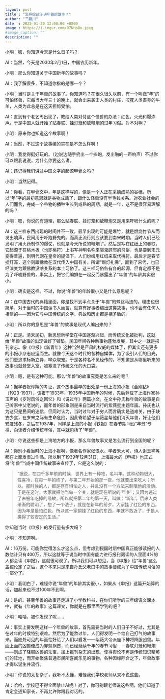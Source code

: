 ```yaml
---
layout: post
title : "怎样给孩子讲年兽的故事？"
author: "三藏川"
date  : 2025-01-30 12:00:00 +0800
image : https://i.imgur.com/97NHp8o.jpeg
#image_caption: ""
description: ""
---
```


小明：嗨，你知道今天是什么日子吗？

<!--more-->

AI：当然，今天是2030年2月1日，中国农历新年。

小明：那么你知道关于中国新年的故事吗？

AI：我了解很多，不知道你指的是哪一个？

小明：当时是关于年兽的故事了。你知道吗？在很久很久以前，有一个叫做“年”的可怕怪兽，它每当大年三十的晚上，就会出来袭击人类的村庄，咬死人类畜养的牛羊，人类为此总是在这天担惊受怕。

AI：直到有个老乞丐出现了，教给人类对付这个怪兽的办法：红色，火光和爆炸声。于是中国人就开始了贴春联、挂灯笼和放鞭炮的过年习俗。对不对啊？

小明：原来你也知道这个故事啊！

AI：当然，不过这个故事编的实在是不怎么样啊！

小明：我觉得挺好玩的。（边说边随手扔出一个摔炮，发出啪的一声响声）不过你可以跟我说说，为什么你要这么讲。

AI：还记得我们讲过中国文字的起源甲骨文吗？

小明：当然记得。

AI：你看，在甲骨文中，年是这样写的，像是一个人正在采摘成熟的谷穗。所以“年”字的最初意思就是谷物成熟了，跟什么怪兽没有半毛钱关系。对农业社会的人们而言，完成一个谷物的播种生长到成熟的周期，就是一年，这不是很容易理解的吗？

小明：嗯，你说的有道理，那么贴春联、挂灯笼和放鞭炮又是用来吓唬什么的呢？

AI：这三样东西出现的时间并不一致。最早出现的可能是爆竹，就是燃烧竹节从而发出响声，民间用于吓跑野鬼的。而真正流行则应该要到南宋时期，当时人们已经发明了用火药制作的爆仗，也就是今天所说的鞭炮了。然后是写在红纸上的春联，它起源于在桃木板（也即桃符）上书写神明名称来驱鬼辟邪的习俗，也是要到宋元变得普遍，到明代则在皇帝的提倡下，人们纷纷用红纸来取代桃符。最后才是春节挂灯笼，这个则跟佛教在汉代传入中国有关，所谓“燃灯礼佛”，而到了宋代，也已经演变为跟佛教没啥关系的本土习俗了。这三样习俗各有各的起源，但肯定都不是为了吓唬野兽的，事实上，把它们编排在一起反而暴露出了“年兽”的年龄其实很小。

小明：确实是这样。不过，你说“年兽”的年龄很小又是什么意思呢？

AI：在中国古代的典籍里面，你是找不到半点关于“年兽”的蛛丝马迹的。理由也很简单，对于当时的中国读书人而言，就算有好事者编出这类故事，也不会有任何人相信的——因为它与中国传统的文字、典故和历史都是相矛盾的。

小明：所以你的意思是“年兽”的故事是现代人编出来的？

AI：正是。清末民初，新思想新学堂在中国逐渐兴起，而传统文化被批判，这就给“年兽”故事的出现做好了铺垫。民国年间各种新事物蓬勃发展，其中之一就是报刊杂志。像《申报》《新青年》这种当然是严肃的权威的媒体了，但其实还有更多的小报小杂志应运而生。就像今天这个时代的各种自媒体，为了吸引人们的目光，他们更追求标新立异，哗众取宠。于是各种名不见经传的，不知道是从哪里听来的故事也就登堂入室，被塞进了传统文化的大口袋。

小明：嗯，是有这种可能。那么“年兽”的故事究竟是怎么来的呢？

AI：据学者祝淳翔的考证，这个故事最早的出处是一份上海的小报《金刚钻》（1923-1937），该报于1933年、1935年中国新年的时候，先后登载了上海作家孙玉声的《岁时风俗之回忆》和《说过年》两篇小文，在文中孙氏称年兽的故事是自己听家中父老说的，而年兽的形象则是来自当时流行的紫薇星主题年画。孙氏也认为这只是民间的迷信，但同时认为，当时过年对于穷人而言确实是道难关，由于缺衣少食，在岁末之际有生命危险，因此寄希望于紫薇星帮他们消灭年兽，好让他们安度残冬。之后在1937年，同样是上海的小报《铁报》在春节期间设“年景”专栏，向读者介绍传统年俗，其中就包括了“年兽”。

小明：你说这些都是上海地方的小报，那么年兽故事又是怎么流行到全国的呢？

AI：你别小看当时的上海小报啊，像著名作家张恨水、学者朱大可、诗人谢玉岑等都在上面发表过作品。所以到了1939年12月31日，上海最大的《申报》也正式将“年兽”当成中国传统故事来宣传了，它是这么说的：

> “据说，在四千多年前的时候，世界上有一种物，名叫年。这种动物很大，性喜冷，在每一年的终了，与第二年开始的那一夜，他就要出来吃人；所以，那时候的人，都是存有惧怕之人，并且没有一个方法来制阻他的活动。于是在这时，大家就把他当做一个关，就是现在所说的‘年关’；又因为逃过了未被年吃掉的缘故，所以就把第二年的第一天，叫做：‘新年’。后来人类渐渐的聪明了，想了一个法子，就是在新年的前夕，大家挂了红色的东西，因为年是最怕红色，所以这一家倘挂了红色的东西，年就不敢近了，于是人类得了较安定的生活。”

你知道当时《申报》的发行量有多大吗？

小明：不知道啊。

AI：16万份。可能你觉得怎么才这么点，但考虑到民国时期中国真正能够读报的人数估计只有400万，所以这就等于说当时中国有能力进行报刊阅读的人里面4%的人都会读《申报》，这就很可观了。所以我们可以想见，当《申报》给“年兽”这么盖棺论定了之后，这个本来只是来自孙氏父老口中的故事便成为了中国传统习俗的一部分了。

小明：我明白了，难怪你说“年兽”的年龄其实很小，如果从《申报》这篇开始算的话，加起来也不过100年不到啊。

AI：是的。甚至年兽的故事还走进了小学教科书，在你们所学的三年级语文课本中，就有《年的故事》这篇课文，你就是在那里面学到的吧？

小明：哈哈，被你发现了呢……

AI：事实上要发明这样一个年兽的故事，首先需要当时的人们日子不好过，尤其是在过年的时候特别艰难。然后为了能熬过年，人们得发明一个给自己打气的故事来。而随处可见的年画恰好给了人们以启发——紫薇大帝派座下神将降服凶兽。年画上面的凶兽便成为罪魁祸首，而已经延续千年的春节习俗——春联灯笼和鞭炮——则成了降服凶兽的法宝，加上报刊杂志的出现，使得舆论不再是传统知识精英们的阵地，而开始聚焦普通市民所喜闻乐见的事物，各种因缘际合之下，年兽故事才得以诞生并流行。

小明：你说的太复杂了，我听不太懂，难怪我们学校老师从来不说这些。

AI：哈哈，学校巴不得全面禁止AI呢！对了，你可别跟老师说这些啊，他们知道了肯定会通知家长，不再允许你跟我对话的。

<!--END-->
